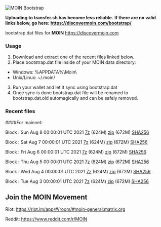 ![MOIN Bootstrap](https://i.imgur.com/KjM1jMp.jpg)

**Uploading to transfer.sh has become less reliable.**
**If there are no valid links below, go here: https://discovermoin.com/bootstrap/**

bootstrap.dat files for **MOIN** https://discovermoin.com

### Usage

1. Download and extract one of the recent files linked below.
2. Place bootstrap.dat file inside of your MOIN data directory:
 - Windows: %APPDATA%\Moin\
 - Unix/Linux: ~/.moin/
3. Run your wallet and let it sync using bootstrap.dat
4. Once sync is done bootstrap.dat file will be renamed to bootstrap.dat.old automagically and can be safely removed.


### Recent files

####For mainnet:

Block : Sun Aug  8 00:00:01 UTC 2021 [7z](https://transfer.sh/1BNQymA/bootstrap.dat.20210808.7z) (624M) [zip](https://transfer.sh/bootstrap.dat.20210808.zip) (672M) [SHA256](https://transfer.sh/1wZLzp8/sha256.txt)

Block : Sat Aug  7 00:00:01 UTC 2021 [7z](https://transfer.sh/13o6QJx/bootstrap.dat.20210807.7z) (624M) [zip](https://transfer.sh/1otqc8q/bootstrap.dat.20210807.zip) (672M) [SHA256](https://transfer.sh/Zlv/sha256.txt)

Block : Fri Aug  6 00:00:01 UTC 2021 [7z](https://transfer.sh/15oqQ9d/bootstrap.dat.20210806.7z) (624M) [zip](https://transfer.sh/1ZH9CDz/bootstrap.dat.20210806.zip) (672M) [SHA256](https://transfer.sh/15sZTTQ/sha256.txt)

Block : Thu Aug  5 00:00:01 UTC 2021 [7z](https://transfer.sh/fDs79/bootstrap.dat.20210805.7z) (624M) [zip](https://transfer.sh/1fgv3St/bootstrap.dat.20210805.zip) (672M) [SHA256](https://transfer.sh/1A4CQYY/sha256.txt)

Block : Wed Aug  4 00:00:01 UTC 2021 [7z](https://transfer.sh/bootstrap.dat.20210804.7z) (624M) [zip](https://transfer.sh/1TeOHme/bootstrap.dat.20210804.zip) (672M) [SHA256](https://transfer.sh/1XK7Uas/sha256.txt)

Block : Tue Aug  3 00:00:01 UTC 2021 [7z](https://transfer.sh/1jpR2H1/bootstrap.dat.20210803.7z) (624M) [zip](https://transfer.sh/18tEx3b/bootstrap.dat.20210803.zip) (672M) [SHA256](https://transfer.sh/17mjfcY/sha256.txt)

## Join the MOIN Movement

Riot: https://riot.im/app/#/room/#moin-general:matrix.org

Reddit: https://www.reddit.com/r/MOIN
